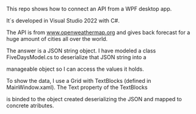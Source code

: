 ﻿This repo shows how to connect an API from a WPF desktop app.

It´s developed in Visual Studio 2022 with C#.

The API is from www.openweathermap.org and gives back forecast for a huge amount of cities all over the world.

The answer is a JSON string object. I have modeled a class FiveDaysModel.cs to deserialize that JSON string into a 

manageable object so I can access the values it holds.

To show the data, I use a Grid with TextBlocks (defined in MainWindow.xaml). The Text property of the TextBlocks 

is binded to the object created deserializing the JSON and mapped to concrete atributes.

